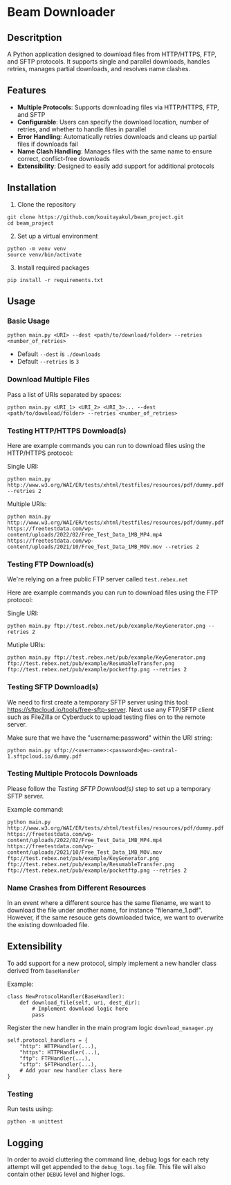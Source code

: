 # Beam Downloader

## Descritption

A Python application designed to download files from HTTP/HTTPS, FTP, and SFTP protocols. It supports single and parallel downloads, handles retries, manages partial downloads, and resolves name clashes.

## Features

- **Multiple Protocols**: Supports downloading files via HTTP/HTTPS, FTP, and SFTP
- **Configurable**: Users can specify the download location, number of retries, and whether to handle files in parallel
- **Error Handling**: Automatically retries downloads and cleans up partial files if downloads fail
- **Name Clash Handling**: Manages files with the same name to ensure correct, conflict-free downloads
- **Extensibility**: Designed to easily add support for additional protocols

## Installation

1. Clone the repository

```
git clone https://github.com/kouitayakul/beam_project.git
cd beam_project
```

2. Set up a virtual environment

```
python -m venv venv
source venv/bin/activate
```

3. Install required packages

```
pip install -r requirements.txt
```

## Usage

### Basic Usage

```
python main.py <URI> --dest <path/to/download/folder> --retries <number_of_retries>
```

- Default `--dest` is `./downloads`
- Default `--retries` is `3`

### Download Multiple Files

Pass a list of URIs separated by spaces:

```
python main.py <URI_1> <URI_2> <URI_3>... --dest <path/to/download/folder> --retries <number_of_retries>
```

### Testing HTTP/HTTPS Download(s)

Here are example commands you can run to download files using the HTTP/HTTPS protocol:

Single URI:

```
python main.py http://www.w3.org/WAI/ER/tests/xhtml/testfiles/resources/pdf/dummy.pdf --retries 2
```

Multiple URIs:

```
python main.py http://www.w3.org/WAI/ER/tests/xhtml/testfiles/resources/pdf/dummy.pdf https://freetestdata.com/wp-content/uploads/2022/02/Free_Test_Data_1MB_MP4.mp4 https://freetestdata.com/wp-content/uploads/2021/10/Free_Test_Data_1MB_MOV.mov --retries 2
```

### Testing FTP Download(s)

We're relying on a free public FTP server called `test.rebex.net`

Here are example commands you can run to download files using the FTP protocol:

Single URI:

```
python main.py ftp://test.rebex.net/pub/example/KeyGenerator.png --retries 2
```

Mutiple URIs:

```
python main.py ftp://test.rebex.net/pub/example/KeyGenerator.png ftp://test.rebex.net/pub/example/ResumableTransfer.png ftp://test.rebex.net/pub/example/pocketftp.png --retries 2
```

### Testing SFTP Download(s)

We need to first create a temporary SFTP server using this tool: https://sftpcloud.io/tools/free-sftp-server. Next use any FTP/SFTP client such as FileZilla or Cyberduck to upload testing files on to the remote server.

Make sure that we have the "username:password" within the URI string:

```
python main.py sftp://<username>:<password>@eu-central-1.sftpcloud.io/dummy.pdf
```

### Testing Multiple Protocols Downloads

Please follow the _Testing SFTP Download(s)_ step to set up a temporary SFTP server.

Example command:

```
python main.py http://www.w3.org/WAI/ER/tests/xhtml/testfiles/resources/pdf/dummy.pdf https://freetestdata.com/wp-content/uploads/2022/02/Free_Test_Data_1MB_MP4.mp4 https://freetestdata.com/wp-content/uploads/2021/10/Free_Test_Data_1MB_MOV.mov ftp://test.rebex.net/pub/example/KeyGenerator.png ftp://test.rebex.net/pub/example/ResumableTransfer.png ftp://test.rebex.net/pub/example/pocketftp.png --retries 2
```

### Name Crashes from Different Resources

In an event where a different source has the same filename, we want to download the file under another name, for instance "filename_1.pdf". However, if the same resouce gets downloaded twice, we want to overwrite the existing downloaded file.

## Extensibility

To add support for a new protocol, simply implement a new handler class derived from `BaseHandler`

Example:

```
class NewProtocolHandler(BaseHandler):
    def download_file(self, uri, dest_dir):
        # Implement download logic here
        pass
```

Register the new handler in the main program logic `download_manager.py`

```
self.protocol_handlers = {
    "http": HTTPHandler(...),
    "https": HTTPHandler(...),
    "ftp": FTPHandler(...),
    "sftp": SFTPHandler(...),
    # Add your new handler class here
}
```

### Testing

Run tests using:

```
python -m unittest
```

## Logging

In order to avoid cluttering the command line, debug logs for each rety attempt will get appended to the `debug_logs.log` file. This file will also contain other `DEBUG` level and higher logs.
